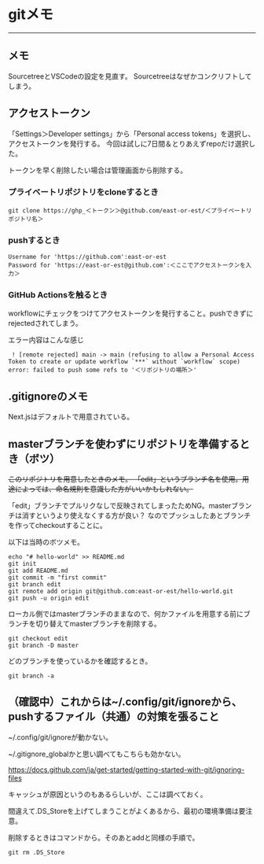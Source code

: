 # gitメモ


***


## メモ

SourcetreeとVSCodeの設定を見直す。
Sourcetreeはなぜかコンクリフトしてしまう。

## アクセストークン

「Settings＞Developer settings」から「Personal access tokens」を選択し、アクセストークンを発行する。
今回は試しに7日間＆とりあえずrepoだけ選択した。

トークンを早く削除したい場合は管理画面から削除する。

### プライベートリポジトリをcloneするとき

```
git clone https://ghp_＜トークン＞@github.com/east-or-est/＜プライベートリポジトリ名＞
```

### pushするとき

```
Username for 'https://github.com':east-or-est
Password for 'https://east-or-est@github.com':＜ここでアクセストークンを入力＞
```

### GitHub Actionsを触るとき

workflowにチェックをつけてアクセストークンを発行すること。pushできずにrejectedされてしまう。

エラー内容はこんな感じ

```
 ! [remote rejected] main -> main (refusing to allow a Personal Access Token to create or update workflow `***` without `workflow` scope)
error: failed to push some refs to '＜リポジトリの場所＞'
```

## .gitignoreのメモ

Next.jsはデフォルトで用意されている。

## masterブランチを使わずにリポジトリを準備するとき（ボツ）


~~このリポジトリを用意したときのメモ。
「edit」というブランチ名を使用。用途によっては、命名規則を意識した方がいいかもしれない。~~

「edit」ブランチでプルリクなしで反映されてしまったためNG。masterブランチは消すというより使えなくする方が良い？
なのでプッシュしたあとブランチを作ってcheckoutすることに。

以下は当時のボツメモ。

```
echo "# hello-world" >> README.md
git init
git add README.md
git commit -m "first commit"
git branch edit
git remote add origin git@github.com:east-or-est/hello-world.git
git push -u origin edit
```

ローカル側ではmasterブランチのままなので、何かファイルを用意する前にブランチを切り替えてmasterブランチを削除する。

```
git checkout edit
git branch -D master
```

どのブランチを使っているかを確認するとき。

```
git branch -a
```


## （確認中）これからは~/.config/git/ignoreから、pushするファイル（共通）の対策を張ること

~/.config/git/ignoreが動かない。

~/.gitignore_globalかと思い調べてもこちらも効かない。

https://docs.github.com/ja/get-started/getting-started-with-git/ignoring-files

キャッシュが原因というのもあるらしいが、ここは調べておく。



間違えて.DS_Storeを上げてしまうことがよくあるから、最初の環境準備は要注意。

削除するときはコマンドから。そのあとaddと同様の手順で。

```
git rm .DS_Store
```
